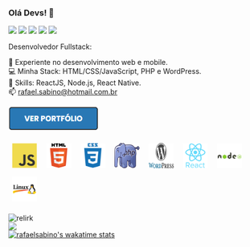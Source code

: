 ### Olá Devs! 👋

<!-- REDES SOCIAIS -->
<p align="left">
<a href="https://www.linkedin.com/in/rafaelsabino/" target="_blank"><img src="https://img.shields.io/badge/-Rafael%20Dev-2978b5?style=flat-square&logo=Linkedin&logoColor=white&link=https://www.linkedin.com/in/rafaelsabino/"/></a>
<a href="mailto:rafaelsabino.rsvc@gmail.com"><img src="https://img.shields.io/badge/-rafaelsabino.rsvc@gmail.com-2978b5?style=flat-square&logo=Gmail&logoColor=white&link=mailto:rafaelsabino.rsvc@gmail.com"/></a>
<a href="https://www.facebook.com/eng.rafaelsabino/"><img src="https://img.shields.io/badge/-Facebook-2978b5?style=flat-square&logo=Facebook&logoColor=white&link=https://www.facebook.com/eng.rafaelsabino/"/></a>
<a href="https://www.instagram.com/sabinorafael/"><img src="https://img.shields.io/badge/-Instagram-2978b5?style=flat-square&logo=Instagram&logoColor=white&link=https://www.instagram.com/sabinorafael/"/></a>
<img src="https://komarev.com/ghpvc/?username=rafaelsabino" >
</p>
<!--REDES SOCIAIS [END]-->

Desenvolvedor Fullstack:

🚀 Experiente no desenvolvimento web e mobile. <br/>
💻 Minha Stack: HTML/CSS/JavaScript, PHP e WordPress.<br/>
📘 Skills: ReactJS, Node.js, React Native.<br/>
📫 rafael.sabino@hotmail.com.br<br/>

<a href="https://rafaelsabino.github.io/portfolio/" >
    <img alt="portfolio" src="/imgs/portfolio-link.png" width="180" height="50">
</a>
<br/>

<!--ÍCONES PROGRAMAÇÃO -->
<p align="left">
<img style="margin: 7px;" src="/imgs/javascript-original.svg" alt="javascript" width="50" height="50"/>
<img style="margin: 7px;" src="/imgs/html5-original-wordmark.svg" alt="html5"  width="50" height="50"/>
<img style="margin: 7px;" src="/imgs/css3-plain-wordmark.svg" alt="css3"  width="50" height="50"/>
<img style="margin: 7px;" src="/imgs/Webysther_20160423_-_Elephpant.svg" alt="php" width="50" height="50"/>
<img style="margin: 7px;" src="/imgs/WordPress.svg" alt="wordpress" width="50" height="50"/>
<img style="margin: 7px;" src="/imgs/react-original-wordmark.svg" alt="react" width="50" height="50"/>
<img style="margin: 7px;" src="/imgs/nodejs-original-wordmark.svg" alt="nodejs" width="50" height="50"/>
<img style="margin: 7px;" src="/imgs/linux.png" alt="linux" width="50" height="50"/>
</p>
<!--[END]-->

<!--API GIT STATUS-->
<img width="480px" align="left" src="https://github-readme-stats.vercel.app/api?username=rafaelsabino&show_icons=true&include_all_commits=true&count_private=true" alt="relirk"/>
<img width="300px" align="left" src="https://github-readme-stats.vercel.app/api/top-langs/?username=rafaelsabino&layout=compact" />

[![rafaelsabino's wakatime stats](https://github-readme-stats.vercel.app/api/wakatime?username=rafaelsabino)](https://github.com/anuraghazra/github-readme-stats)
<!--API GIT STATUS [END]-->
